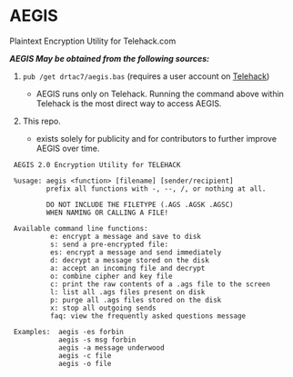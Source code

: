 # AEGIS
Plaintext Encryption Utility for Telehack.com

***AEGIS May be obtained from the following sources:***

1. `pub /get drtac7/aegis.bas` (requires a user account on [Telehack](https://www.telehack.com))
    - AEGIS runs only on Telehack. Running the command above within Telehack is the most direct way to access AEGIS. 

2. This repo. 
   - exists solely for publicity and for contributors to further improve AEGIS over time.

```
 AEGIS 2.0 Encryption Utility for TELEHACK             
                                                                 
 %usage: aegis <function> [filename] [sender/recipient]        
         prefix all functions with -, --, /, or nothing at all.           
                                                                 
         DO NOT INCLUDE THE FILETYPE (.AGS .AGSK .AGSC)          
         WHEN NAMING OR CALLING A FILE!                          
                                                                 
 Available command line functions:                                
          e: encrypt a message and save to disk                  
          s: send a pre-encrypted file:                          
          es: encrypt a message and send immediately             
          d: decrypt a message stored on the disk                
          a: accept an incoming file and decrypt                 
          o: combine cipher and key file                         
          c: print the raw contents of a .ags file to the screen 
          l: list all .ags files present on disk                 
          p: purge all .ags files stored on the disk             
          x: stop all outgoing sends                             
          faq: view the frequently asked questions message       
                                                                 
 Examples:  aegis -es forbin                                     
            aegis -s msg forbin                                  
            aegis -a message underwood                           
            aegis -c file                                        
            aegis -o file     
```                                                                       
  
           
